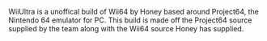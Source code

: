 WiiUltra is a unoffical build of Wii64 by Honey based around Project64, the Nintendo 64 emulator for PC. This build is made off the Project64 source supplied by the team along with the Wii64 source Honey has supplied.